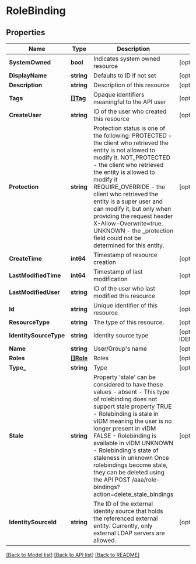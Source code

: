 # RoleBinding

## Properties
Name | Type | Description | Notes
------------ | ------------- | ------------- | -------------
**SystemOwned** | **bool** | Indicates system owned resource | [optional] [default to null]
**DisplayName** | **string** | Defaults to ID if not set | [optional] [default to null]
**Description** | **string** | Description of this resource | [optional] [default to null]
**Tags** | [**[]Tag**](Tag.md) | Opaque identifiers meaningful to the API user | [optional] [default to null]
**CreateUser** | **string** | ID of the user who created this resource | [optional] [default to null]
**Protection** | **string** | Protection status is one of the following: PROTECTED - the client who retrieved the entity is not allowed             to modify it. NOT_PROTECTED - the client who retrieved the entity is allowed                 to modify it REQUIRE_OVERRIDE - the client who retrieved the entity is a super                    user and can modify it, but only when providing                    the request header X-Allow-Overwrite&#x3D;true. UNKNOWN - the _protection field could not be determined for this           entity.  | [optional] [default to null]
**CreateTime** | **int64** | Timestamp of resource creation | [optional] [default to null]
**LastModifiedTime** | **int64** | Timestamp of last modification | [optional] [default to null]
**LastModifiedUser** | **string** | ID of the user who last modified this resource | [optional] [default to null]
**Id** | **string** | Unique identifier of this resource | [optional] [default to null]
**ResourceType** | **string** | The type of this resource. | [optional] [default to null]
**IdentitySourceType** | **string** | Identity source type | [optional] [default to IDENTITY_SOURCE_TYPE.VIDM]
**Name** | **string** | User/Group&#x27;s name | [optional] [default to null]
**Roles** | [**[]Role**](Role.md) | Roles | [optional] [default to null]
**Type_** | **string** | Type | [optional] [default to null]
**Stale** | **string** | Property &#x27;stale&#x27; can be considered to have these values - absent  - This type of rolebinding does not support stale property TRUE    - Rolebinding is stale in vIDM meaning the user is no longer present in vIDM FALSE   - Rolebinding is available in vIDM UNKNOWN - Rolebinding&#x27;s state of staleness in unknown Once rolebindings become stale, they can be deleted using the API POST /aaa/role-bindings?action&#x3D;delete_stale_bindings | [optional] [default to null]
**IdentitySourceId** | **string** | The ID of the external identity source that holds the referenced external entity. Currently, only external LDAP servers are allowed. | [optional] [default to null]

[[Back to Model list]](../README.md#documentation-for-models) [[Back to API list]](../README.md#documentation-for-api-endpoints) [[Back to README]](../README.md)

